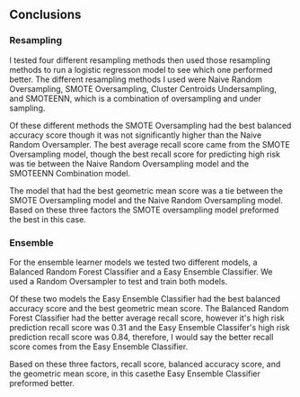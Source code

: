 ## Conclusions 

### Resampling 

I tested four different resampling methods then used those resampling methods to run a logistic regresson model to see which one performed better. The different resampling methods I used were Naive Random Oversampling, SMOTE Oversampling, Cluster Centroids Undersampling, and SMOTEENN, which is a combination of oversampling and under sampling.

Of these different methods the SMOTE Oversampling had the best balanced accuracy score though it was not significantly higher than the Naive Random Oversampler. The best average recall score came from the SMOTE Oversampling model, though the best recall score for predicting high risk was tie between the Naive Random Oversampling model and the SMOTEENN Combination model.

The model that had the best geometric mean score was a tie between the SMOTE Oversampling model and the Naive Random Oversampling model. Based on these three factors the SMOTE oversampling model preformed the best in this case.

### Ensemble

For the ensemble learner models we tested two different models, a Balanced Random Forest Classifier and a Easy Ensemble Classifier. We used a Random Oversampler to test and train both models.

Of these two models the Easy Ensemble Classifier had the best balanced accuracy score and the best geometric mean score. The Balanced Random Forest Classifier had the better average recall score, however it's high risk prediction recall score was 0.31 and the Easy Ensemble Classifer's high risk prediction recall score was 0.84, therefore, I would say the better recall score comes from the Easy Ensemble Classifier.

Based on these three factors, recall score, balanced accuracy score, and the geometric mean score, in this casethe Easy Ensemble Classifier preformed better.

